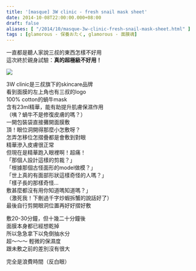 ```yaml
---
title: '[masque] 3W clinic - fresh snail mask sheet'
date: 2014-10-08T22:00:00.000+08:00
draft: false
aliases: [ "/2014/10/masque-3w-clinic-fresh-snail-mask-sheet.html" ]
tags : [glamorous - 保養おたく, glamorous - 面膜魂]
---
```


一直都是聽人家說三叔的東西怎樣不好用  
這次終於親身試驗：**真的超極級不好用！**  

![](/images/iiiwclinicsnail.jpg)

3W clinic是三叔旗下的skincare品牌  
看到面膜的左上角也有三叔的logo  
100% cotton的蝸牛mask  
含有23ml精華，能有助提升肌膚保濕作用  
（咦？蝸牛不是修復皮膚的嗎？）  
一開包裝袋直接攤開面膜敷  
頂！眼位洞開得那麼小怎敷呀？  
怎弄怎移位怎摺疊都是會敷到對眼  
精華滲入皮膚很正常  
但現在是精華跑入眼裡啊！超痛！  
「那個人設計這樣的剪裁？」  
「根據那個古怪面形的model做模？」  
「世上真的有面部形狀這樣奇怪的人嗎？」  
「樣子長的那樣奇怪...  
敷甚麼都沒有用你知道嗎知道嗎？」  
（激死我！下刪過千字炒蝦拆蟹的說話好了）  
最後自行剪開眼洞位置再好好摺好敷  
  
敷20-30分鐘，但十幾二十分鐘後  
面膜本身都已經想乾掉  
所以急急拿下以免倒抽水分  
超～～～ 輕微的保濕度  
跟未敷之前的差別沒有很大  
  
完全是浪費時間（反白眼）
